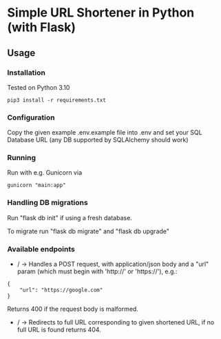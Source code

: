 # Simple URL Shortener in Python (with Flask)

## Usage

### Installation

Tested on Python 3.10

```
pip3 install -r requirements.txt
```

### Configuration

Copy the given example .env.example file into .env and set your SQL Database URL (any DB supported by SQLAlchemy should work)

### Running

Run with e.g. Gunicorn via
```
gunicorn "main:app"
```

### Handling DB migrations
Run "flask db init" if using a fresh database.

To migrate run "flask db migrate" and "flask db upgrade"

### Available endpoints

* / -> Handles a POST request, with application/json body and a "url" param (which must begin with 'http://' or 'https://'), e.g.:

```
{
    "url": "https://google.com"
}
```
Returns 400 if the request body is malformed.

* /<shortened> -> Redirects to full URL corresponding to given shortened URL, if no full URL is found returns 404.